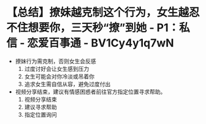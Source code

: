 # 【总结】撩妹越克制这个行为，女生越忍不住想要你，三天秒“撩”到她 - P1：私信 - 恋爱百事通 - BV1Cy4y1q7wN

-   撩妹行为需克制，否则女生会反感
    1.  过度讨好会让女生感到压力
    2.  女生可能会对你冷淡或吊着你
    3.  追求女生需自信从容，避免过度付出
-   视频分享结束，建议有情感困惑者前往官方指定位置寻求帮助。
    1.  视频分享结束
    2.  建议寻求帮助
    3.  指定位置询问